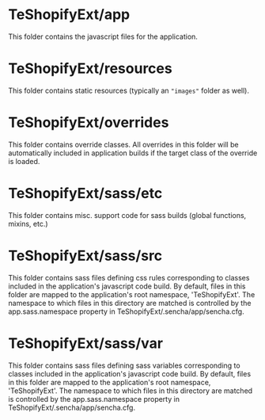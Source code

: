 # TeShopifyExt/app

This folder contains the javascript files for the application.

# TeShopifyExt/resources

This folder contains static resources (typically an `"images"` folder as well).

# TeShopifyExt/overrides

This folder contains override classes. All overrides in this folder will be 
automatically included in application builds if the target class of the override
is loaded.

# TeShopifyExt/sass/etc

This folder contains misc. support code for sass builds (global functions, 
mixins, etc.)

# TeShopifyExt/sass/src

This folder contains sass files defining css rules corresponding to classes
included in the application's javascript code build.  By default, files in this 
folder are mapped to the application's root namespace, 'TeShopifyExt'. The
namespace to which files in this directory are matched is controlled by the
app.sass.namespace property in TeShopifyExt/.sencha/app/sencha.cfg. 

# TeShopifyExt/sass/var

This folder contains sass files defining sass variables corresponding to classes
included in the application's javascript code build.  By default, files in this 
folder are mapped to the application's root namespace, 'TeShopifyExt'. The
namespace to which files in this directory are matched is controlled by the
app.sass.namespace property in TeShopifyExt/.sencha/app/sencha.cfg. 
